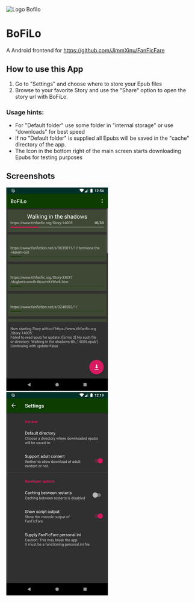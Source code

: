 ![][logo]
# BoFiLo
A Android frontend for https://github.com/JimmXinu/FanFicFare

## How to use this App
1. Go to "Settings" and choose where to store your Epub files
2. Browse to your favorite Story and use the "Share" option to open the story url with BoFiLo.

### Usage hints:
- For "Default folder" use some folder in "internal storage" or use "downloads" for best speed
- If no "Default folder" is supplied all Epubs will be saved in the "cache" directory of the app.
- The Icon in the bottom right of the main screen starts downloading Epubs for testing purposes

## Screenshots
[![Main screen](.github/screenshots/main_preview.png)](.github/screenshots/main.png)
[![Setting screen](.github/screenshots/settings_preview.png)](.github/screenshots/settings.png)


[logo]: app/src/main/res/mipmap-hdpi/ic_launcher_round.png "Logo Bofilo"